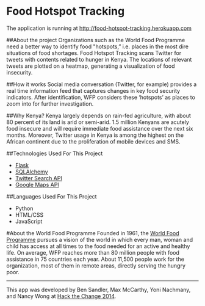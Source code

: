 Food Hotspot Tracking
=====================

The application is running at http://food-hotspot-tracking.herokuapp.com

##About the project
Organizations such as the World Food Programme need a better way to identify food "hotspots,” i.e. places in the most dire situations of food shortages. Food Hotspot Tracking scans Twitter for tweets with contents related to hunger in Kenya. The locations of relevant tweets are plotted on a heatmap, generating a visualization of food insecurity.

##How it works
Social media conversation (Twitter, for example) provides a real time information feed that captures changes in key food security indicators. After identification, WFP considers these ‘hotspots’ as places to zoom into for further investigation. 

##Why Kenya?
Kenya largely depends on rain-fed agriculture, with about 80 percent of its land is arid or semi-arid. 1.5 million Kenyans are acutely food insecure and will require immediate food assistance over the next six months. Moreover, Twitter usage in Kenya is among the highest on the African continent due to the proliferation of mobile devices and SMS.

##Technologies Used For This Project 
+ [Flask](http://flask.pocoo.org) 
+ [SQLAlchemy](http://www.sqlalchemy.org)
+ [Twitter Search API](https://dev.twitter.com/rest/public/search)
+ [Google Maps API](https://developers.google.com/maps/)

##Languages Used For This Project 
+ Python
+ HTML/CSS
+ JavaScript

#About the World Food Programme
Founded in 1961, the [World Food Programme](http://www.wfp.org/) pursues a vision of the world in which every man, woman and child has access at all times to the food needed for an active and healthy life. On average, WFP reaches more than 80 million people with food assistance in 75 countries each year. About 11,500 people work for the organization, most of them in remote areas, directly serving the hungry poor. 

---
This app was developed by Ben Sandler, Max McCarthy, Yoni Nachmany, and Nancy Wong at [Hack the Change 2014](http://www.hackthechange.org/).
